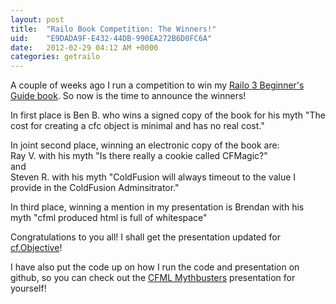 ```yaml
---
layout: post
title:  "Railo Book Competition: The Winners!"
uid:	"E9DADA9F-E432-44DB-990EA272B6D0FC6A"
date:   2012-02-29 04:12 AM +0000
categories: getrailo
---
```

<p>A couple of weeks ago I run a competition to win my <a href="http://bit.ly/RailoBook" target="_blank">Railo 3 Beginner's Guide book</a>. So now is the time to announce the winners! </p>
<p>In first place is Ben B. who wins a signed copy of the book for his myth "The cost for creating a cfc object is minimal and has no real cost."</p>
<p>In joint second place, winning an electronic copy of the book are:<br />Ray V. with his myth "Is there really a cookie called CFMagic?"<br />and<br />Steven R. with his myth "ColdFusion will always timeout to the value I provide in the ColdFusion Adminsitrator."</p>
<p>In third place, winning a mention in my presentation is Brendan with his myth "cfml produced html is full of whitespace"</p>
<p>Congratulations to you all! I shall get the presentation updated for <a href="http://www.cfobjective.com/" target="_blank">cf.Objective</a>! </p>
<p>I have also put the code up on how I run the code and presentation on github, so you can check out the <a href="https://github.com/cybersonic/CFML-Mythbusters" target="_blank">CFML Mythbusters</a> presentation for yourself!</p>